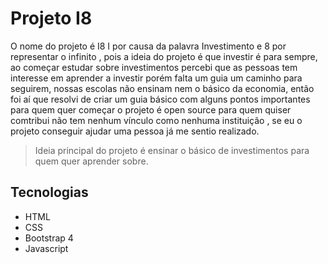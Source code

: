 # Projeto I8
O nome do projeto é I8 I por causa da palavra Investimento e 8 por representar o infinito , 
pois a ideia do projeto é que investir é para sempre, ao começar estudar sobre investimentos percebi que as pessoas
tem interesse em aprender a investir porém falta um guia um caminho para seguirem, nossas escolas não ensinam nem o básico da economia, então foi aí que resolvi de criar um guia básico com alguns pontos importantes para quem quer começar o projeto é open source para quem quiser comtribui não tem nenhum vínculo como nenhuma instituição , se eu o projeto conseguir ajudar uma pessoa já me sentio realizado.

>Ideia principal do projeto é ensinar o básico de investimentos para quem quer aprender sobre.

## Tecnologias
* HTML
* CSS
* Bootstrap 4
* Javascript
